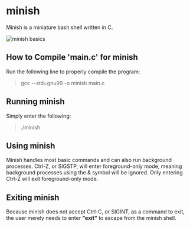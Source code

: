 # minish 

Minish is a miniature bash shell written in C. 

![minish basics](https://i.imgur.com/ckzMacl.gif)

## How to Compile 'main.c' for minish

Run the following line to properly compile the program:

> gcc --std=gnu99 -o minish main.c

## Running minish

Simply enter the following:

> ./minish

## Using minish

Minish handles most basic commands and can also run background processes. Ctrl-Z, or SIGSTP, will enter foreground-only mode, meaning background processes using the & symbol will be ignored. Only entering Ctrl-Z will exit foreground-only mode. 

## Exiting minish

Because minish does not accept Ctrl-C, or SIGINT, as a command to exit, the user merely needs to enter **"exit"** to escape from the minish shell.
